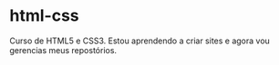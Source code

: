 # html-css
 Curso de HTML5 e CSS3.
 Estou aprendendo a criar sites e agora vou gerencias meus repostórios.
